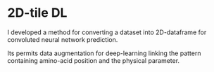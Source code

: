 # 2D-tile DL
I developed a method for converting a dataset into 2D-dataframe for convoluted neural network prediction.

Its permits data augmentation for deep-learning linking the pattern containing amino-acid position and the physical parameter.

